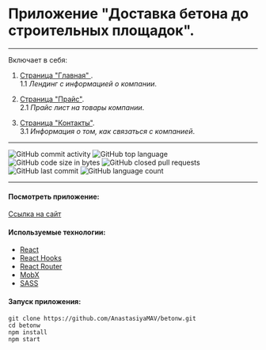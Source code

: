 # Приложение "Доставка бетона до строительных площадок".

---

Включает в себя:

1. <ins>Страница "Главная" </ins>. <br>
   1.1  _Лендинг с информацией о компании_.<br>

2. <ins>Страница "Прайс"</ins>.<br>
   2.1  _Прайс лист на товары компании_.<br>

3. <ins>Страница "Контакты"</ins>.<br>
   3.1  _Информация о том, как связаться с компанией_.<br>

---

![GitHub commit activity](https://img.shields.io/github/commit-activity/y/AnastasiyaMAV/betonw?color=%23ffcc00) ![GitHub top language](https://img.shields.io/github/languages/top/AnastasiyaMAV/betonw?color=%23ffcc00) ![GitHub code size in bytes](https://img.shields.io/github/languages/code-size/AnastasiyaMAV/betonw?color=%23ffcc00) ![GitHub closed pull requests](https://img.shields.io/github/issues-pr-closed/AnastasiyaMAV/betonw) ![GitHub last commit](https://img.shields.io/github/last-commit/AnastasiyaMAV/betonw?color=%23ffcc00) ![GitHub language count](https://img.shields.io/github/languages/count/AnastasiyaMAV/betonw?color=%23ffcc00)

---

#### Посмотреть приложение:

[Ссылка на сайт](https://www.beton-w.ru/)

#### Используемые технологии:

- [React](https://ru.reactjs.org/)
- [React Hooks](https://ru.reactjs.org/docs/hooks-intro.html)
- [React Router](https://v5.reactrouter.com/web/guides/quick-start)
- [MobX](https://mobx.js.org/getting-started)
- [SASS](https://sass-lang.com/)

#### Запуск приложения:

```
git clone https://github.com/AnastasiyaMAV/betonw.git
cd betonw
npm install
npm start
```
